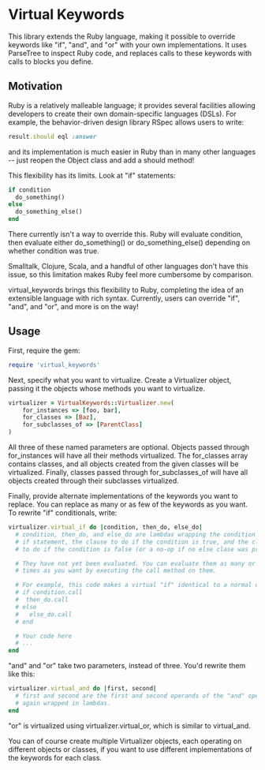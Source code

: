 Virtual Keywords
================

This library extends the Ruby language, making it possible to override keywords
like "if", "and", and "or" with your own implementations. It uses ParseTree to
inspect Ruby code, and replaces calls to these keywords with calls to blocks
you define.

Motivation
----------
Ruby is a relatively malleable language; it provides several facilities allowing
developers to create their own domain-specific languages (DSLs). For example,
the behavior-driven design library RSpec allows users to write:
```ruby
result.should eql :answer
```
and its implementation is much easier in Ruby than in many other languages --
just reopen the Object class and add a should method!

This flexibility has its limits. Look at "if" statements:
```ruby
if condition
  do_something()
else
  do_something_else()
end
```
There currently isn't a way to override this. Ruby will evaluate condition, then
evaluate either do_something() or do_something_else() depending on whether
condition was true.

Smalltalk, Clojure, Scala, and a handful of other languages don't have this
issue, so this limitation makes Ruby feel more cumbersome by comparison.

virtual_keywords brings this flexibility to Ruby, completing the idea of an
extensible language with rich syntax. Currently, users can override "if",
"and", and "or", and more is on the way!

Usage
-----
First, require the gem:
```ruby
require 'virtual_keywords'
```

Next, specify what you want to virtualize. Create a Virtualizer object, passing
it the objects whose methods you want to virtualize.
```ruby
virtualizer = VirtualKeywords::Virtualizer.new(
    for_instances => [foo, bar],
    for_classes => [Baz],
    for_subclasses_of => [ParentClass]
)
```
All three of these named parameters are optional. Objects passed through
for_instances will have all their methods virtualized. The for_classes array
contains classes, and all objects created from the given classes will be
virtualized. Finally, classes passed through for_subclasses_of will have all
objects created through their subclasses virtualized.

Finally, provide alternate implementations of the keywords you want to replace.
You can replace as many or as few of the keywords as you want.
To rewrite "if" conditionals, write:
```ruby
virtualizer.virtual_if do |condition, then_do, else_do|
  # condition, then_do, and else_do are lambdas wrapping the condition of the
  # if statement, the clause to do if the condition is true, and the clause
  # to do if the condition is false (or a no-op if no else clase was provided)

  # They have not yet been evaluated. You can evaluate them as many or as few
  # times as you want by executing the call method on them.

  # For example, this code makes a virtual "if" identical to a normal one:
  # if condition.call
  #  then_do.call
  # else
  #   else_do.call
  # end

  # Your code here
  # ...
end
```
"and" and "or" take two parameters, instead of three. You'd rewrite them like
this:
```ruby
virtualizer.virtual_and do |first, second|
  # first and second are the first and second operands of the "and" operator,
  # again wrapped in lambdas.
end
```
"or" is virtualized using virtualizer.virtual_or, which is similar
to virtual_and.

You can of course create multiple Virtualizer objects, each operating on
different objects or classes, if you want to use different implementations of
the keywords for each class.
